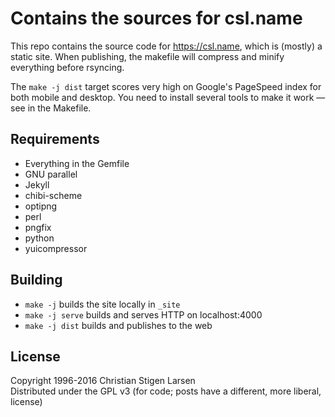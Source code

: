 Contains the sources for csl.name
=================================

This repo contains the source code for https://csl.name, which is (mostly) a
static site. When publishing, the makefile will compress and minify everything
before rsyncing.

The `make -j dist` target scores very high on Google's PageSpeed index for both
mobile and desktop. You need to install several tools to make it work — see in
the Makefile.

Requirements
------------

  * Everything in the Gemfile
  * GNU parallel
  * Jekyll
  * chibi-scheme
  * optipng
  * perl
  * pngfix
  * python
  * yuicompressor

Building
--------

  * `make -j` builds the site locally in `_site`
  * `make -j serve` builds and serves HTTP on localhost:4000
  * `make -j dist` builds and publishes to the web

License
-------

Copyright 1996-2016 Christian Stigen Larsen  
Distributed under the GPL v3 (for code; posts have a different, more liberal,
license)
